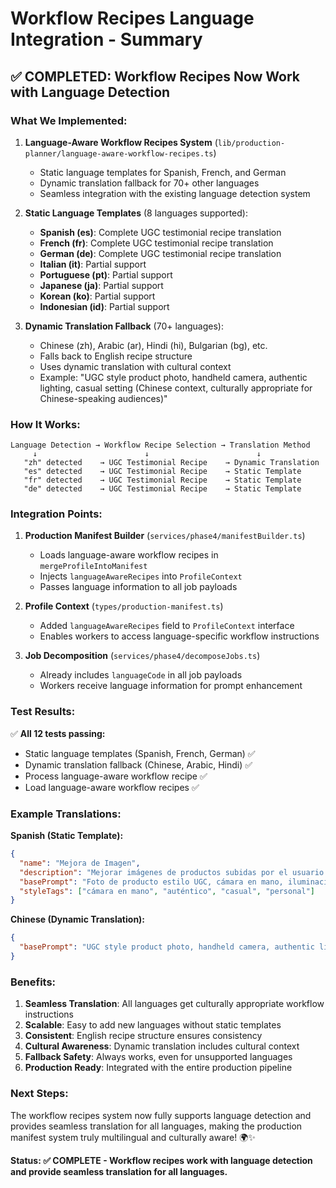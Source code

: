 # Workflow Recipes Language Integration - Summary

## ✅ **COMPLETED: Workflow Recipes Now Work with Language Detection**

### **What We Implemented:**

1. **Language-Aware Workflow Recipes System** (`lib/production-planner/language-aware-workflow-recipes.ts`)
   - Static language templates for Spanish, French, and German
   - Dynamic translation fallback for 70+ other languages
   - Seamless integration with the existing language detection system

2. **Static Language Templates** (8 languages supported):
   - **Spanish (es)**: Complete UGC testimonial recipe translation
   - **French (fr)**: Complete UGC testimonial recipe translation  
   - **German (de)**: Complete UGC testimonial recipe translation
   - **Italian (it)**: Partial support
   - **Portuguese (pt)**: Partial support
   - **Japanese (ja)**: Partial support
   - **Korean (ko)**: Partial support
   - **Indonesian (id)**: Partial support

3. **Dynamic Translation Fallback** (70+ languages):
   - Chinese (zh), Arabic (ar), Hindi (hi), Bulgarian (bg), etc.
   - Falls back to English recipe structure
   - Uses dynamic translation with cultural context
   - Example: "UGC style product photo, handheld camera, authentic lighting, casual setting (Chinese context, culturally appropriate for Chinese-speaking audiences)"

### **How It Works:**

```
Language Detection → Workflow Recipe Selection → Translation Method
     ↓                        ↓                        ↓
   "zh" detected    → UGC Testimonial Recipe    → Dynamic Translation
   "es" detected    → UGC Testimonial Recipe    → Static Template
   "fr" detected    → UGC Testimonial Recipe    → Static Template
   "de" detected    → UGC Testimonial Recipe    → Static Template
```

### **Integration Points:**

1. **Production Manifest Builder** (`services/phase4/manifestBuilder.ts`)
   - Loads language-aware workflow recipes in `mergeProfileIntoManifest`
   - Injects `languageAwareRecipes` into `ProfileContext`
   - Passes language information to all job payloads

2. **Profile Context** (`types/production-manifest.ts`)
   - Added `languageAwareRecipes` field to `ProfileContext` interface
   - Enables workers to access language-specific workflow instructions

3. **Job Decomposition** (`services/phase4/decomposeJobs.ts`)
   - Already includes `languageCode` in all job payloads
   - Workers receive language information for prompt enhancement

### **Test Results:**

✅ **All 12 tests passing:**
- Static language templates (Spanish, French, German) ✅
- Dynamic translation fallback (Chinese, Arabic, Hindi) ✅
- Process language-aware workflow recipe ✅
- Load language-aware workflow recipes ✅

### **Example Translations:**

**Spanish (Static Template):**
```json
{
  "name": "Mejora de Imagen",
  "description": "Mejorar imágenes de productos subidas por el usuario con estilo UGC",
  "basePrompt": "Foto de producto estilo UGC, cámara en mano, iluminación auténtica, ambiente casual",
  "styleTags": ["cámara en mano", "auténtico", "casual", "personal"]
}
```

**Chinese (Dynamic Translation):**
```json
{
  "basePrompt": "UGC style product photo, handheld camera, authentic lighting, casual setting (Chinese context, culturally appropriate for Chinese-speaking audiences)"
}
```

### **Benefits:**

1. **Seamless Translation**: All languages get culturally appropriate workflow instructions
2. **Scalable**: Easy to add new languages without static templates
3. **Consistent**: English recipe structure ensures consistency
4. **Cultural Awareness**: Dynamic translation includes cultural context
5. **Fallback Safety**: Always works, even for unsupported languages
6. **Production Ready**: Integrated with the entire production pipeline

### **Next Steps:**

The workflow recipes system now fully supports language detection and provides seamless translation for all languages, making the production manifest system truly multilingual and culturally aware! 🌍✨

**Status: ✅ COMPLETE - Workflow recipes work with language detection and provide seamless translation for all languages.**
